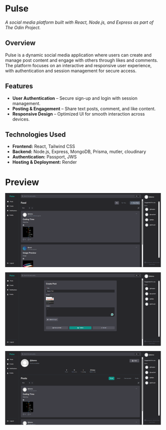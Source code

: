 # **Pulse**  
*A social media platform built with React, Node.js, and Express as part of The Odin Project.*

## **Overview**  
Pulse is a dynamic social media application where users can create and manage post content and engage with others through likes and comments. The platform focuses on an interactive and responsive user experience, with authentication and session management for secure access.

## **Features**  
- **User Authentication** – Secure sign-up and login with session management.  
- **Posting & Engagement** – Share text posts, comment, and like content. 
- **Responsive Design** – Optimized UI for smooth interaction across devices.  

## **Technologies Used**  
- **Frontend:** React, Tailwind CSS  
- **Backend:** Node.js, Express, MongoDB, Prisma, mutler, cloudinary
- **Authentication:** Passport, JWS
- **Hosting & Deployment:** Render

# Preview
<p>
  <img src="https://github.com/ZackCornfield/Pulse/blob/main/Feed.png" width="800">
</p>

<p>
  <img src="https://github.com/ZackCornfield/Pulse/blob/main/Post.png" width="800">
</p>

<p>
  <img src="https://github.com/ZackCornfield/Pulse/blob/main/Profile.png" width="800">
</p>
